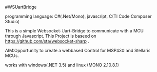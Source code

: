 #WSUartBridge

programming language: C#(.Net/Mono), javascript, C(TI Code Composer Studio)

This is a simple Websocket-Uart-Bridge to communicate with a MCU through Javascript.
This Project is baseed on https://github.com/sta/websocket-sharp .

AIM:Opportunity to create a webbased Control for MSP430 and Stellaris MCUs.

works with windows(.NET 3.5) and linux (MONO 2.10.8.1)

